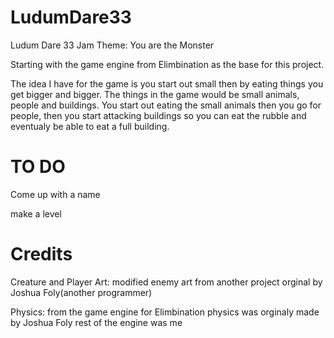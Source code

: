 # LudumDare33
Ludum Dare 33 Jam
Theme: You are the Monster

Starting with the game engine from Elimbination as the base for this project.

The idea I have for the game is you start out small then by eating things you get bigger and bigger.
The things in the game would be small animals, people and buildings. You start out eating the small animals then you go for people, then you start attacking buildings so you can eat the rubble and eventualy be able to eat a full building.

# TO DO

Come up with a name

make a level

# Credits

Creature and Player Art: modified enemy art from another project orginal by Joshua Foly(another programmer)

Physics: from the game engine for Elimbination physics was orginaly made by Joshua Foly rest of the engine was me